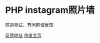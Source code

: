 PHP instagram照片墙 
====================

欢迎测试，有问题请反馈

<a href="http://fatesinger.com/instagram-photo-wall.html" target="_blank">反馈地址</a>   <a href="http://fatesinger.com/" target="_blank">作者主页</a>
